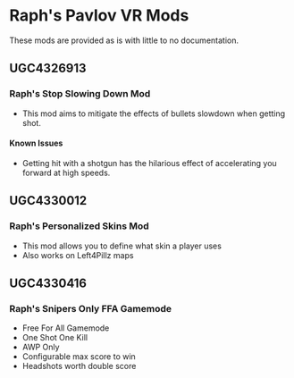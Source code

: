 # Raph's Pavlov VR Mods
These mods are provided as is with little to no documentation.

## UGC4326913
### Raph's Stop Slowing Down Mod
- This mod aims to mitigate the effects of bullets slowdown when getting shot.
#### Known Issues
- Getting hit with a shotgun has the hilarious effect of accelerating you forward at high speeds.

## UGC4330012
### Raph's Personalized Skins Mod
- This mod allows you to define what skin a player uses
- Also works on Left4Pillz maps

## UGC4330416
### Raph's Snipers Only FFA Gamemode
- Free For All Gamemode
- One Shot One Kill
- AWP Only
- Configurable max score to win
- Headshots worth double score